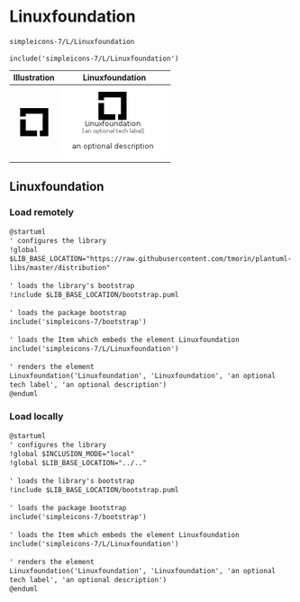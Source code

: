 # Linuxfoundation


```text
simpleicons-7/L/Linuxfoundation
```

```text
include('simpleicons-7/L/Linuxfoundation')
```



| Illustration | Linuxfoundation |
| :---: | :---: |
| ![illustration for Illustration](../../simpleicons-7/L/Linuxfoundation.png) | ![illustration for Linuxfoundation](../../simpleicons-7/L/Linuxfoundation.Local.png) |




## Linuxfoundation

### Load remotely
```plantuml
@startuml
' configures the library
!global $LIB_BASE_LOCATION="https://raw.githubusercontent.com/tmorin/plantuml-libs/master/distribution"

' loads the library's bootstrap
!include $LIB_BASE_LOCATION/bootstrap.puml

' loads the package bootstrap
include('simpleicons-7/bootstrap')

' loads the Item which embeds the element Linuxfoundation
include('simpleicons-7/L/Linuxfoundation')

' renders the element
Linuxfoundation('Linuxfoundation', 'Linuxfoundation', 'an optional tech label', 'an optional description')
@enduml
```

### Load locally
```plantuml
@startuml
' configures the library
!global $INCLUSION_MODE="local"
!global $LIB_BASE_LOCATION="../.."

' loads the library's bootstrap
!include $LIB_BASE_LOCATION/bootstrap.puml

' loads the package bootstrap
include('simpleicons-7/bootstrap')

' loads the Item which embeds the element Linuxfoundation
include('simpleicons-7/L/Linuxfoundation')

' renders the element
Linuxfoundation('Linuxfoundation', 'Linuxfoundation', 'an optional tech label', 'an optional description')
@enduml
```

